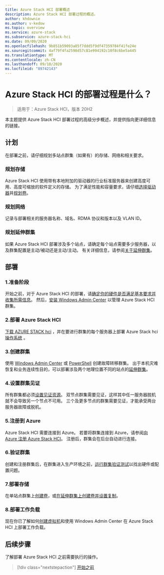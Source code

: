 ```yaml
---
title: Azure Stack HCI 部署概述
description: Azure Stack HCI 部署过程的概述。
author: khdownie
ms.author: v-kedow
ms.topic: overview
ms.service: azure-stack
ms.subservice: azure-stack-hci
ms.date: 09/09/2020
ms.openlocfilehash: 9b851b59093a85f7ddd5f9df47359784f41fe24e
ms.sourcegitcommit: 4af79f4fa2598d57c81e994192c10f8c6be5a445
ms.translationtype: MT
ms.contentlocale: zh-CN
ms.lasthandoff: 09/10/2020
ms.locfileid: "89742143"
---
```

# <a name="what-is-the-deployment-process-for-azure-stack-hci"></a>Azure Stack HCI 的部署过程是什么？

> 适用于：Azure Stack HCI，版本 20H2

本主题提供 Azure Stack HCI 部署过程的高级分步概述，并提供指向更详细信息的链接。

## <a name="plan"></a>计划

在部署之前，请仔细规划多站点群集（如果有）的存储、网络和相关要求。

### <a name="plan-storage"></a>规划存储

Azure Stack HCI 使用带有本地附加的驱动器的行业标准服务器来创建高度可用、高度可缩放的软件定义的存储。 为了满足性能和容量要求，请仔细[选择驱动器](../concepts/choose-drives.md)并[规划卷](../concepts/plan-volumes.md)。

### <a name="plan-networking"></a>规划网络

记录与部署相关的服务器名称、域名、RDMA 协议和版本以及 VLAN ID。

### <a name="plan-stretched-clusters"></a>规划延伸群集

如果 Azure Stack HCI 部署涉及多个站点，请确定每个站点需要多少服务器，以及群集配置是主动/被动还是主动/主动。 有关详细信息，请参阅[关于延伸群集](../concepts/stretched-clusters.md)。

## <a name="deploy"></a>部署

### <a name="1-before-you-begin"></a>1.准备阶段

开始之前，对于 Azure Stack HCI 的部署，请[确定你的硬件是否满足基本要求并收集所需信息](before-you-start.md)。 然后，[安装 Windows Admin Center](/windows-server/manage/windows-admin-center/deploy/install) 以管理 Azure Stack HCI 群集。

### <a name="2-deploy-azure-stack-hci"></a>2.部署 Azure Stack HCI

[下载 AZURE STACK hci](https://azure.microsoft.com/en-us/products/azure-stack/hci/hci-download/) ，并在要进行群集的每个服务器上部署 Azure Stack hci [操作系统](operating-system.md) 。

### <a name="3-create-the-cluster"></a>3.创建群集

使用 [Windows Admin Center](create-cluster.md) 或 [PowerShell](create-cluster-powershell.md) 创建故障转移群集。 出于本机灾难恢复和业务连续性目的，可以部署涉及两个地理位置不同的站点的[延伸群集](../concepts/stretched-clusters.md)。

### <a name="4-set-up-a-cluster-witness"></a>4.设置群集见证

所有群集都必须[设置见证资源](witness.md)。 双节点群集需要见证，这样其中任一服务器脱机就不会导致另一个节点不可用。 三个及更多节点的群集需要见证，才能承受两台服务器故障或脱机。 

### <a name="5-register-with-azure"></a>5.注册到 Azure

Azure Stack HCI 需要连接到 Azure。 若要将群集连接到 Azure，请参阅[向 Azure 注册 Azure Stack HCI](register-with-azure.md)。 注册后，群集会在后台自动进行连接。

### <a name="6-validate-the-cluster"></a>6.验证群集

创建和注册群集后，在群集进入生产环境之前，[运行群集验证测试](validate.md)以找出硬件或配置问题。

### <a name="7-deploy-storage"></a>7.部署存储

在单站点群集上[创建卷](../manage/create-volumes.md)，或[在延伸群集上创建卷并设置复制](../manage/create-stretched-volumes.md)。

### <a name="8-deploy-workloads"></a>8.部署工作负载

现在你已了解如何[创建虚拟机](../manage/vm.md)和使用 Windows Admin Center 在 Azure Stack HCI 上部署工作负载。

## <a name="next-steps"></a>后续步骤

了解部署 Azure Stack HCI 之前需要执行的操作。

> [!div class="nextstepaction"]
> [开始之前](before-you-start.md)
